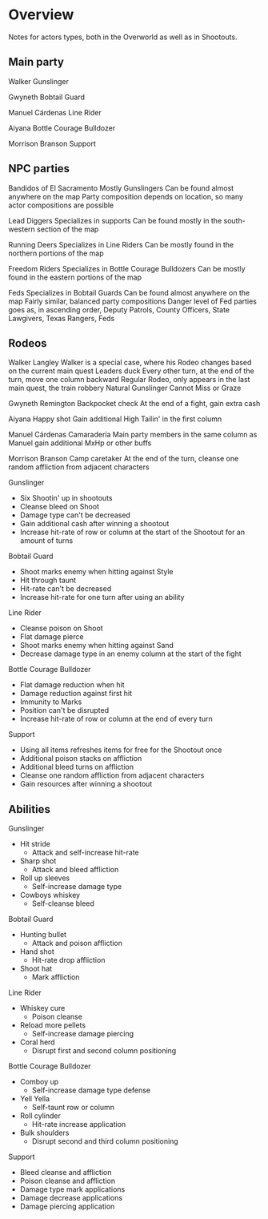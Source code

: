 # Overview

Notes for actors types, both in the Overworld as well as in Shootouts.

## Main party

Walker
Gunslinger

Gwyneth
Bobtail Guard

Manuel Cárdenas
Line Rider

Aiyana
Bottle Courage Bulldozer

Morrison Branson
Support


## NPC parties

Bandidos of El Sacramento
Mostly Gunslingers
Can be found almost anywhere on the map
Party composition depends on location, so many actor compositions are possible

Lead Diggers
Specializes in supports
Can be found mostly in the south-western section of the map

Running Deers
Specializes in Line Riders
Can be mostly found in the northern portions of the map

Freedom Riders
Specializes in Bottle Courage Bulldozers
Can be mostly found in the eastern portions of the map

Feds
Specializes in Bobtail Guards
Can be found almost anywhere on the map
Fairly similar, balanced party compositions
Danger level of Fed parties goes as, in ascending order, Deputy Patrols, County Officers, State Lawgivers, Texas Rangers, Feds


## Rodeos

Walker Langley
Walker is a special case, where his Rodeo changes based on the current main quest
Leaders duck
Every other turn, at the end of the turn, move one column backward
Regular Rodeo, only appears in the last main quest, the train robbery
Natural Gunslinger
Cannot Miss or Graze

Gwyneth Remington
Backpocket check
At the end of a fight, gain extra cash

Aiyana
Happy shot
Gain additional High Tailin' in the first column

Manuel Cárdenas
Camaradería
Main party members in the same column as Manuel gain additional MxHp or other buffs

Morrison Branson
Camp caretaker
At the end of the turn, cleanse one random affliction from adjacent characters

Gunslinger
- Six Shootin' up in shootouts
- Cleanse bleed on Shoot
- Damage type can't be decreased
- Gain additional cash after winning a shootout
- Increase hit-rate of row or column at the start of the Shootout for an amount of turns

Bobtail Guard
- Shoot marks enemy when hitting against Style
- Hit through taunt
- Hit-rate can't be decreased
- Increase hit-rate for one turn after using an ability

Line Rider
- Cleanse poison on Shoot
- Flat damage pierce
- Shoot marks enemy when hitting against Sand
- Decrease damage type in an enemy column at the start of the fight

Bottle Courage Bulldozer
- Flat damage reduction when hit
- Damage reduction against first hit
- Immunity to Marks
- Position can't be disrupted
- Increase hit-rate of row or column at the end of every turn

Support
- Using all items refreshes items for free for the Shootout once
- Additional poison stacks on affliction
- Additional bleed turns on affliction
- Cleanse one random affliction from adjacent characters
- Gain resources after winning a shootout

## Abilities

Gunslinger
- Hit stride
    - Attack and self-increase hit-rate
- Sharp shot
    - Attack and bleed affliction
- Roll up sleeves
    - Self-increase damage type
- Cowboys whiskey
    - Self-cleanse bleed

Bobtail Guard
- Hunting bullet
    - Attack and poison affliction
- Hand shot
    - Hit-rate drop affliction
- Shoot hat
    - Mark affliction

Line Rider
- Whiskey cure
    - Poison cleanse
- Reload more pellets
    - Self-increase damage piercing
- Coral herd
    - Disrupt first and second column positioning

Bottle Courage Bulldozer
- Comboy up
    - Self-increase damage type defense
- Yell Yella
    - Self-taunt row or column
- Roll cylinder
    - Hit-rate increase application
- Bulk shoulders
    - Disrupt second and third column positioning

Support
- Bleed cleanse and affliction
- Poison cleanse and affliction
- Damage type mark applications
- Damage decrease applications
- Damage piercing application
